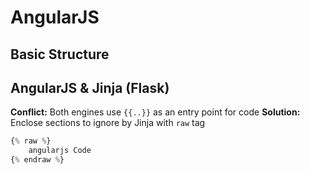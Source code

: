 # AngularJS


## Basic Structure




## AngularJS & Jinja (Flask)

**Conflict:** Both engines use `{{..}}` as an entry point for code
**Solution:** Enclose sections to ignore by Jinja with `raw` tag
```php
{% raw %}
	angularjs Code
{% endraw %}
```